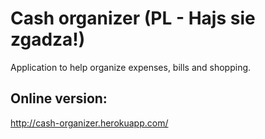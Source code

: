 # Cash organizer (PL - Hajs sie zgadza!)
Application to help organize expenses, bills and shopping.
## Online version:
http://cash-organizer.herokuapp.com/
